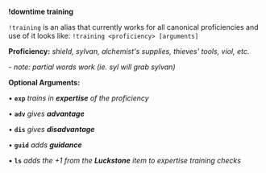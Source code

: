 __**!downtime training**__

`!training`  is an alias that currently works for all canonical proficiencies and use of it looks like: `!training <proficiency> [arguments]`

__Proficiency:__ *shield, sylvan, alchemist's supplies, thieves' tools, viol, etc.*

*- note: partial words work (ie. syl will grab sylvan)*

__Optional Arguments:__

• **`exp`**     *trains in **expertise** of the proficiency*

• **`adv`**     *gives **advantage***

• **`dis`**     *gives **disadvantage***

• **`guid`**   *adds **guidance***

• **`ls`**       *adds the +1 from the **Luckstone** item to expertise training checks*
